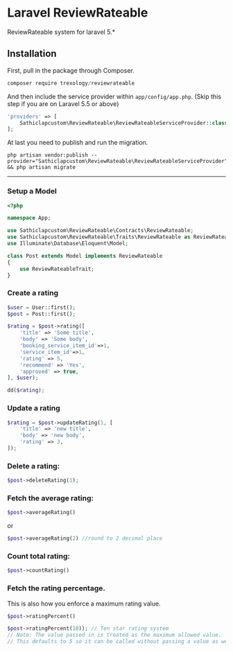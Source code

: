 # Laravel ReviewRateable
ReviewRateable system for laravel 5.*

## Installation

First, pull in the package through Composer.

```js
composer require trexology/reviewrateable
```

And then include the service provider within `app/config/app.php`. (Skip this step if you are on Laravel 5.5 or above)

```php
'providers' => [
    Sathiclapcustom\ReviewRateable\ReviewRateableServiceProvider::class
];
```

At last you need to publish and run the migration.
```
php artisan vendor:publish --provider="Sathiclapcustom\ReviewRateable\ReviewRateableServiceProvider" && php artisan migrate
```

-----

### Setup a Model
```php
<?php

namespace App;

use Sathiclapcustom\ReviewRateable\Contracts\ReviewRateable;
use Sathiclapcustom\ReviewRateable\Traits\ReviewRateable as ReviewRateableTrait;
use Illuminate\Database\Eloquent\Model;

class Post extends Model implements ReviewRateable
{
    use ReviewRateableTrait;
}
```

### Create a rating
```php
$user = User::first();
$post = Post::first();

$rating = $post->rating([
    'title' => 'Some title',
    'body' => 'Some body',
    'booking_service_item_id'=>1,
    'service_item_id'=>1,
    'rating' => 5,
    'recommend' => 'Yes',
    'approved' => true, 
], $user);

dd($rating);
```

### Update a rating
```php
$rating = $post->updateRating(1, [
    'title' => 'new title',
    'body' => 'new body',
    'rating' => 3,
]);
```

### Delete a rating:
```php
$post->deleteRating(1);
```

### Fetch the average rating:
````php
$post->averageRating()
````

or

````php
$post->averageRating(2) //round to 2 decimal place
````

### Count total rating:
````php
$post->countRating()
````

### Fetch the rating percentage.
This is also how you enforce a maximum rating value.
````php
$post->ratingPercent()

$post->ratingPercent(10)); // Ten star rating system
// Note: The value passed in is treated as the maximum allowed value.
// This defaults to 5 so it can be called without passing a value as well.
````
